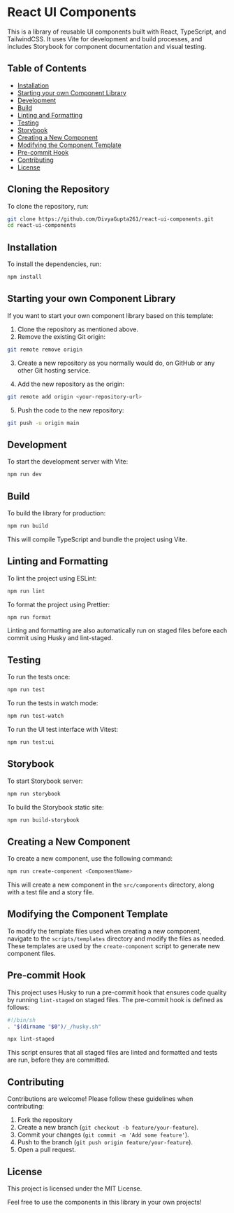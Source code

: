 # React UI Components

This is a library of reusable UI components built with React, TypeScript, and TailwindCSS. It uses Vite for development and build processes, and includes Storybook for component documentation and visual testing.

## Table of Contents

- [Installation](#installation)
- [Starting your own Component Library](#starting-your-own-component-library)
- [Development](#development)
- [Build](#build)
- [Linting and Formatting](#linting-and-formatting)
- [Testing](#testing)
- [Storybook](#storybook)
- [Creating a New Component](#creating-a-new-component)
- [Modifying the Component Template](#modifying-the-component-template)
- [Pre-commit Hook](#pre-commit-hook)
- [Contributing](#contributing)
- [License](#license)

## Cloning the Repository

To clone the repository, run:

```bash
git clone https://github.com/DivyaGupta261/react-ui-components.git
cd react-ui-components

``` 

## Installation

To install the dependencies, run:

```bash
npm install
```


## Starting your own Component Library

If you want to start your own component library based on this template:

1. Clone the repository as mentioned above.
2. Remove the existing Git origin:

```bash
git remote remove origin
```

3. Create a new repository as you normally would do, on GitHub or any other Git hosting service.

4. Add the new repository as the origin:

```bash
git remote add origin <your-repository-url>
```

5. Push the code to the new repository:

```bash
git push -u origin main
```

## Development

To start the development server with Vite:

```bash
npm run dev
```

## Build

To build the library for production:

```bash
npm run build
```

This will compile TypeScript and bundle the project using Vite.


## Linting and Formatting

To lint the project using ESLint:

```bash
npm run lint
```

To format the project using Prettier:

```bash
npm run format
```

Linting and formatting are also automatically run on staged files before each commit using Husky and lint-staged.


## Testing


To run the tests once:

```bash
npm run test
```

To run the tests in watch mode:

```bash
npm run test-watch
```

To run the UI test interface with Vitest:

```bash
npm run test:ui
```

## Storybook

To start Storybook server:

```bash
npm run storybook
```

To build the Storybook static site:

```bash
npm run build-storybook
```

## Creating a New Component

To create a new component, use the following command:

```bash
npm run create-component <ComponentName>
```

This will create a new component in the `src/components` directory, along with a test file and a story file.

## Modifying the Component Template

To modify the template files used when creating a new component, navigate to the `scripts/templates` directory and modify the files as needed. These templates are used by the `create-component` script to generate new component files.

## Pre-commit Hook

This project uses Husky to run a pre-commit hook that ensures code quality by running `lint-staged` on staged files. The pre-commit hook is defined as follows:

```sh
#!/bin/sh
. "$(dirname "$0")/_/husky.sh"

npx lint-staged
```

This script ensures that all staged files are linted and formatted and tests are run, before they are committed.


## Contributing

Contributions are welcome! Please follow these guidelines when contributing:

1. Fork the repository
2. Create a new branch (`git checkout -b feature/your-feature`).
3. Commit your changes (`git commit -m 'Add some feature'`).
4. Push to the branch (`git push origin feature/your-feature`).
5. Open a pull request.

## License

This project is licensed under the MIT License.

Feel free to use the components in this library in your own projects!